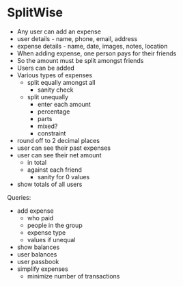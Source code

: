 # SplitWise


- Any user can add an expense
- user details - name, phone, email, address
- expense details - name, date, images, notes, location
- When adding expense, one person pays for their friends
- So the amount must be split amongst friends
- Users can be added
- Various types of expenses
	- split equally amongst all
		- sanity check
	- split unequally
		- enter each amount
		- percentage
		- parts
		- mixed?
		- constraint
- round off to 2 decimal places
- user can see their past expenses
- user can see their net amount
	- in total
	- against each friend
		- sanity for 0 values
- show totals of all users

Queries:
- add expense
	- who paid
	- people in the group
	- expense type
	- values if unequal
- show balances
- user balances
- user passbook
- simplify expenses
	- minimize number of transactions









